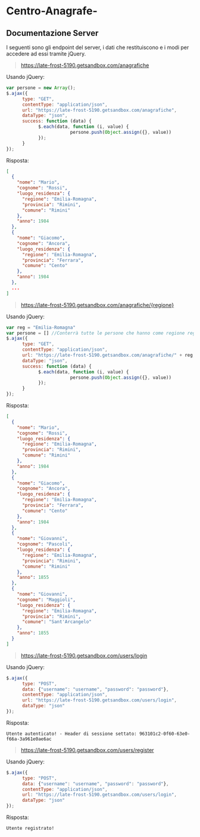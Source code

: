 # Centro-Anagrafe-

## Documentazione Server

I seguenti sono gli endpoint del server, i dati che restituiscono e i modi per accedere
ad essi tramite jQuery.

> https://late-frost-5190.getsandbox.com/anagrafiche

Usando jQuery:
```javascript
var persone = new Array();
$.ajax({
      type: "GET",
      contentType: "application/json",
      url: "https://late-frost-5190.getsandbox.com/anagrafiche",
      dataType: "json",
      success: function (data) {
            $.each(data, function (i, value) { 
                        persone.push(Object.assign({}, value))
            });
      }
});
```

Risposta:
```json
[
  {
    "nome": "Mario",
    "cognome": "Rossi",
    "luogo_residenza": {
      "regione": "Emilia-Romagna",
      "provincia": "Rimini",
      "comune": "Rimini"
    },
    "anno": 1984
  },
  {
    "nome": "Giacomo",
    "cognome": "Ancora",
    "luogo_residenza": {
      "regione": "Emilia-Romagna",
      "provincia": "Ferrara",
      "comune": "Cento"
    },
    "anno": 1984
  },
  ...
]
```

> https://late-frost-5190.getsandbox.com/anagrafiche/{regione}

Usando jQuery:
```javascript
var reg = "Emilia-Romagna"
var persone = [] //Conterrà tutte le persone che hanno come regione reg (Emilia-Romagna)
$.ajax({
      type: "GET",
      contentType: "application/json",
      url: "https://late-frost-5190.getsandbox.com/anagrafiche/" + reg,
      dataType: "json",
      success: function (data) {
            $.each(data, function (i, value) { 
                        persone.push(Object.assign({}, value))
            });
      }
});
```

Risposta:
```json
[
  {
    "nome": "Mario",
    "cognome": "Rossi",
    "luogo_residenza": {
      "regione": "Emilia-Romagna",
      "provincia": "Rimini",
      "comune": "Rimini"
    },
    "anno": 1984
  },
  {
    "nome": "Giacomo",
    "cognome": "Ancora",
    "luogo_residenza": {
      "regione": "Emilia-Romagna",
      "provincia": "Ferrara",
      "comune": "Cento"
    },
    "anno": 1984
  },
  {
    "nome": "Giovanni",
    "cognome": "Pascoli",
    "luogo_residenza": {
      "regione": "Emilia-Romagna",
      "provincia": "Rimini",
      "comune": "Rimini"
    },
    "anno": 1855
  },
  {
    "nome": "Giovanni",
    "cognome": "Maggioli",
    "luogo_residenza": {
      "regione": "Emilia-Romagna",
      "provincia": "Rimini",
      "comune": "Sant'Arcangelo"
    },
    "anno": 1855
  }
]
```

> https://late-frost-5190.getsandbox.com/users/login

Usando jQuery:
```javascript
$.ajax({
      type: "POST",
      data: {"username": "username", "password": "password"},
      contentType: "application/json",
      url: "https://late-frost-5190.getsandbox.com/users/login",
      dataType: "json"
});
```

Risposta:
```
Utente autenticato! - Header di sessione settato: 963101c2-0f60-63e0-f66a-3a961e0ae6ac
```

> https://late-frost-5190.getsandbox.com/users/register

Usando jQuery:
```javascript
$.ajax({
      type: "POST",
      data: {"username": "username", "password": "password"},
      contentType: "application/json",
      url: "https://late-frost-5190.getsandbox.com/users/login",
      dataType: "json"
});
```

Risposta:
```
Utente registrato!
```